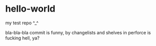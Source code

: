 # hello-world
my test repo ^_^

bla-bla-bla
commit is funny, by changelists and shelves in perforce is fucking hell, ya?
